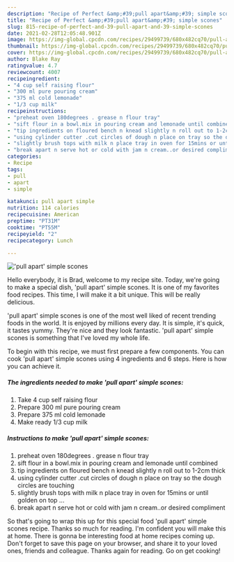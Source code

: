 ```yaml
---
description: "Recipe of Perfect &amp;#39;pull apart&amp;#39; simple scones"
title: "Recipe of Perfect &amp;#39;pull apart&amp;#39; simple scones"
slug: 815-recipe-of-perfect-and-39-pull-apart-and-39-simple-scones
date: 2021-02-28T12:05:48.901Z
image: https://img-global.cpcdn.com/recipes/29499739/680x482cq70/pull-apart-simple-scones-recipe-main-photo.jpg
thumbnail: https://img-global.cpcdn.com/recipes/29499739/680x482cq70/pull-apart-simple-scones-recipe-main-photo.jpg
cover: https://img-global.cpcdn.com/recipes/29499739/680x482cq70/pull-apart-simple-scones-recipe-main-photo.jpg
author: Blake Ray
ratingvalue: 4.7
reviewcount: 4007
recipeingredient:
- "4 cup self raising flour"
- "300 ml pure pouring cream"
- "375 ml cold lemonade"
- "1/3 cup milk"
recipeinstructions:
- "preheat oven 180degrees . grease n flour tray"
- "sift flour in a bowl.mix in pouring cream and lemonade until combined"
- "tip ingredients on floured bench n knead slightly n roll out to 1-2cm thick"
- "using cylinder cutter .cut circles of dough n place on tray so the dough circles are touching"
- "slightly brush tops with milk n place tray in oven for 15mins or until golden on top ..."
- "break apart n serve hot or cold with jam n cream..or desired compliment"
categories:
- Recipe
tags:
- pull
- apart
- simple

katakunci: pull apart simple 
nutrition: 114 calories
recipecuisine: American
preptime: "PT31M"
cooktime: "PT55M"
recipeyield: "2"
recipecategory: Lunch

---
```



![&#39;pull apart&#39; simple scones](https://img-global.cpcdn.com/recipes/29499739/680x482cq70/pull-apart-simple-scones-recipe-main-photo.jpg)

Hello everybody, it is Brad, welcome to my recipe site. Today, we're going to make a special dish, &#39;pull apart&#39; simple scones. It is one of my favorites food recipes. This time, I will make it a bit unique. This will be really delicious.



&#39;pull apart&#39; simple scones is one of the most well liked of recent trending foods in the world. It is enjoyed by millions every day. It is simple, it's quick, it tastes yummy. They're nice and they look fantastic. &#39;pull apart&#39; simple scones is something that I've loved my whole life.


To begin with this recipe, we must first prepare a few components. You can cook &#39;pull apart&#39; simple scones using 4 ingredients and 6 steps. Here is how you can achieve it.

<!--inarticleads1-->

##### The ingredients needed to make &#39;pull apart&#39; simple scones:

1. Take 4 cup self raising flour
1. Prepare 300 ml pure pouring cream
1. Prepare 375 ml cold lemonade
1. Make ready 1/3 cup milk




<!--inarticleads2-->

##### Instructions to make &#39;pull apart&#39; simple scones:

1. preheat oven 180degrees . grease n flour tray
1. sift flour in a bowl.mix in pouring cream and lemonade until combined
1. tip ingredients on floured bench n knead slightly n roll out to 1-2cm thick
1. using cylinder cutter .cut circles of dough n place on tray so the dough circles are touching
1. slightly brush tops with milk n place tray in oven for 15mins or until golden on top ...
1. break apart n serve hot or cold with jam n cream..or desired compliment




So that's going to wrap this up for this special food &#39;pull apart&#39; simple scones recipe. Thanks so much for reading. I'm confident you will make this at home. There is gonna be interesting food at home recipes coming up. Don't forget to save this page on your browser, and share it to your loved ones, friends and colleague. Thanks again for reading. Go on get cooking!
